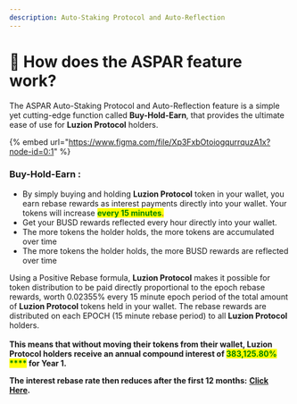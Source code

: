 ```yaml
---
description: Auto-Staking Protocol and Auto-Reflection
---
```


# 🔁 How does the ASPAR feature work?

The ASPAR Auto-Staking Protocol and Auto-Reflection feature is a simple yet cutting-edge function called **Buy-Hold-Earn**, that provides the ultimate ease of use for **Luzion Protocol** holders.&#x20;

{% embed url="https://www.figma.com/file/Xp3FxbOtoiogqurrquzA1x?node-id=0:1" %}

### **Buy-Hold-Earn** :

* By simply buying and holding **Luzion Protocol** token in your wallet, you earn rebase rewards as interest payments directly into your wallet. Your tokens will increase <mark style="color:green;">**every 15 minutes**</mark><mark style="color:purple;">.</mark>&#x20;
* Get your BUSD rewards reflected every hour directly into your wallet.
* The more tokens the holder holds, the more tokens are accumulated over time
* The more tokens the holder holds, the more BUSD rewards are reflected over time



Using a Positive Rebase formula, **Luzion Protocol** makes it possible for token distribution to be paid directly proportional to the epoch rebase rewards, worth <mark style="color:green;"></mark> 0.02355% every 15 minute epoch period of the total amount of **Luzion Protocol** tokens held in your wallet. The rebase rewards are distributed on each EPOCH (15 minute rebase period) to all **Luzion Protocol** holders. \
\
**This means that without moving their tokens from their wallet, Luzion Protocol holders receive an annual compound interest of **<mark style="color:green;">**383,125.80%**</mark><mark style="color:green;">** **</mark><mark style="color:purple;"><mark style="color:green;">****<mark style="color:green;"></mark>** for Year 1.**&#x20;

**The interest rebase rate then reduces after the first 12 months:** [**Click Here**](broken-reference)**.**
